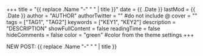 +++
title = "{{ replace .Name "-" " " | title }}"
date =  {{ .Date }}
lastMod =  {{ .Date }}
author = "AUTHOR"
authorTwitter = "" #do not include @
cover = ""
tags = ["TAG1", "TAG2"]
keywords = ["KEY1", "KEY2"]
description = "DESCRIPTION"
showFullContent = false
readingTime = false
hideComments = false
color = "green" #color from the theme settings
+++

NEW POST: {{ replace .Name "-" " " | title }}
